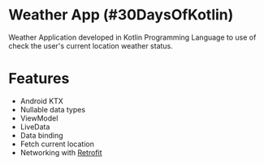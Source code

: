 # Weather App (#30DaysOfKotlin)
Weather Application developed in Kotlin Programming Language to use of check the user's current location weather status.

# Features
- Android KTX
- Nullable data types
- ViewModel
- LiveData
- Data binding
- Fetch current location
- Networking with [Retrofit](https://square.github.io/retrofit/)
